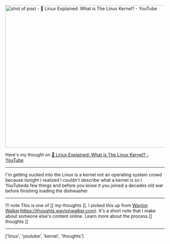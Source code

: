 
<a href="https://www.youtube.com/watch?si=CFRBAdjtI0x7Pmj7&v=pJ607nDnyE0&feature=youtu.be">
    <img
        src="https://shots.wayl.one/shot/?url=https://www.youtube.com/watch?si=CFRBAdjtI0x7Pmj7&v=pJ607nDnyE0&feature=youtu.be&height=450&width=800&scaled_width=800&scaled_height=450&selectors=""
        alt="shot of post - 💭 Linux Explained: What is The Linux Kernel? - YouTube"
        height=450
        width=800
    >
</a>

Here's my thought on <a href="https://www.youtube.com/watch?si=CFRBAdjtI0x7Pmj7&v=pJ607nDnyE0&feature=youtu.be">💭 Linux Explained: What is The Linux Kernel? - YouTube</a>

---

I'm getting sucked into the Linux is a kernel not an operating system crowd because tonight I realized I couldn't describe what a kernel is so I YouTubeda few things and before you know it you joined a decades old war before finishing loading the dishwasher

---

!!! note
     This is one of [[ my-thoughts ]]. I picked this up from [Waylon Walker](https://waylonwalker.com)(https://thoughts.waylonwalker.com). It's a short note that I make about someone else's
     content online.  Learn more about the process [[ thoughts ]]


---

['linux', 'youtube', 'kernel', 'thoughts']
        